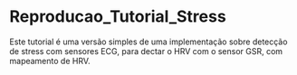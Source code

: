 # Reproducao_Tutorial_Stress
Este tutorial é uma versão simples de uma implementação sobre detecção de stress com sensores ECG, para dectar o HRV com o sensor GSR, com mapeamento de HRV.
